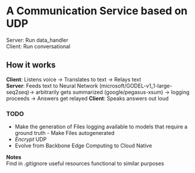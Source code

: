 # A Communication Service based on UDP

Server: Run data_handler  
Client: Run conversational  

## How it works

**Client**: Listens voice -> Translates to text -> Relays text  
**Server**: Feeds text to Neural Network (microsoft/GODEL-v1_1-large-seq2seq)-> arbitrarily gets summarized (google/pegasus-xsum) -> logging proceeds -> Answers get relayed
**Client**: Speaks answers out loud  

### TODO

 - Make the generation of Files logging available to models that require a ground truth - Make Files autogenerated  
 - _Encrypt_ UDP  
 - Evolve from Backbone Edge Computing to Cloud Native  

**Notes**  
Find in .gitignore useful resources functional to similar purposes  